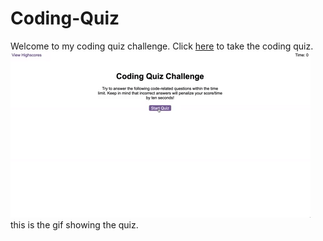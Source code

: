 # Coding-Quiz
Welcome to my coding quiz challenge.
Click [here](https://makayla613loey.github.io/Coding-quiz/.) to take the coding quiz.
![here](./assets/04-web-apis-homework-demo.gif)
this is the gif showing the quiz. 
